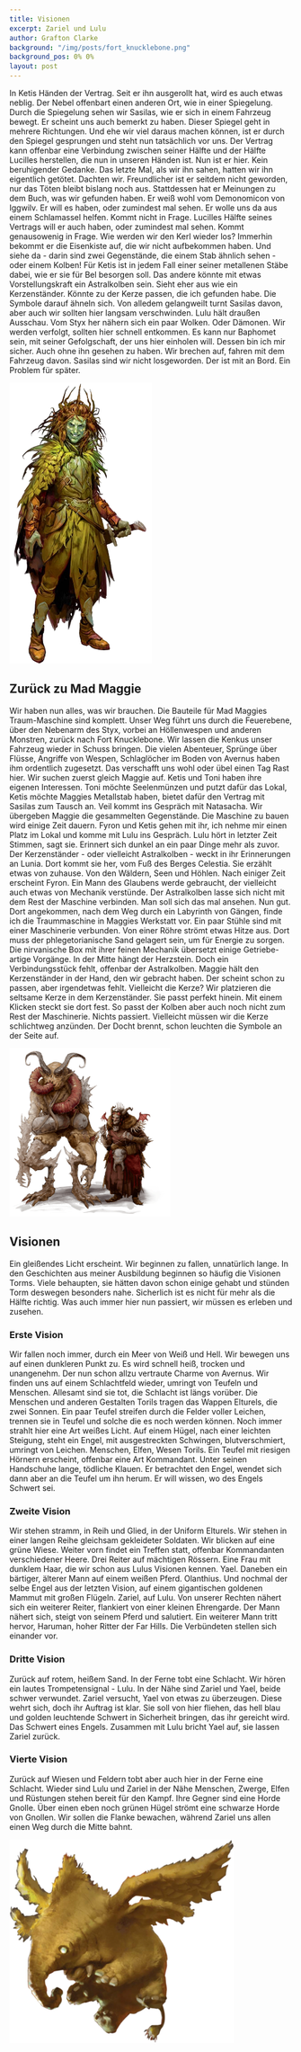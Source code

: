 ```yaml
---
title: Visionen
excerpt: Zariel und Lulu
author: Grafton Clarke
background: "/img/posts/fort_knucklebone.png"
background_pos: 0% 0%
layout: post
---
```


In Ketis Händen der Vertrag. Seit er ihn ausgerollt hat, wird es auch etwas
neblig. Der Nebel offenbart einen anderen Ort, wie in einer Spiegelung. Durch
die Spiegelung sehen wir Sasilas, wie er sich in einem Fahrzeug bewegt. Er
scheint uns auch bemerkt zu haben. Dieser Spiegel geht in mehrere Richtungen.
Und ehe wir viel daraus machen können, ist er durch den Spiegel gesprungen und
steht nun tatsächlich vor uns. Der Vertrag kann offenbar eine Verbindung
zwischen seiner Hälfte und der Hälfte Lucilles herstellen, die nun in unseren
Händen ist. Nun ist er hier. Kein beruhigender Gedanke. Das letzte Mal, als wir
ihn sahen, hatten wir ihn eigentlich getötet. Dachten wir. Freundlicher ist er
seitdem nicht geworden, nur das Töten bleibt bislang noch aus. Stattdessen hat
er Meinungen zu dem Buch, was wir gefunden haben. Er weiß wohl vom Demonomicon
von Iggwilv. Er will es haben, oder zumindest mal sehen. Er wolle uns da aus
einem Schlamassel helfen. Kommt nicht in Frage. Lucilles Hälfte seines Vertrags
will er auch haben, oder zumindest mal sehen. Kommt genausowenig in Frage. Wie
werden wir den Kerl wieder los? Immerhin bekommt er die Eisenkiste auf, die wir
nicht aufbekommen haben. Und siehe da - darin sind zwei Gegenstände, die einem
Stab ähnlich sehen - oder einem Kolben! Für Ketis ist in jedem Fall einer seiner
metallenen Stäbe dabei, wie er sie für Bel besorgen soll. Das andere könnte mit
etwas Vorstellungskraft ein Astralkolben sein. Sieht eher aus wie ein
Kerzenständer. Könnte zu der Kerze passen, die ich gefunden habe. Die Symbole
darauf ähneln sich. Von alledem gelangweilt turnt Sasilas davon, aber auch wir
sollten hier langsam verschwinden. Lulu hält draußen Ausschau. Vom Styx her
nähern sich ein paar Wolken. Oder Dämonen. Wir werden verfolgt, sollten hier
schnell entkommen. Es kann nur Baphomet sein, mit seiner Gefolgschaft, der uns
hier einholen will. Dessen bin ich mir sicher. Auch ohne ihn gesehen zu haben.
Wir brechen auf, fahren mit dem Fahrzeug davon. Sasilas sind wir nicht
losgeworden. Der ist mit an Bord. Ein Problem für später.

![Sasilas](/img/posts/sasilas.png)

## Zurück zu Mad Maggie

Wir haben nun alles, was wir brauchen. Die Bauteile für Mad Maggies
Traum-Maschine sind komplett. Unser Weg führt uns durch die Feuerebene, über den
Nebenarm des Styx, vorbei an Höllenwespen und anderen Monstren, zurück nach Fort
Knucklebone. Wir lassen die Kenkus unser Fahrzeug wieder in Schuss bringen. Die
vielen Abenteuer, Sprünge über Flüsse, Angriffe von Wespen, Schlaglöcher im
Boden von Avernus haben ihm ordentlich zugesetzt. Das verschafft uns wohl oder
übel einen Tag Rast hier. Wir suchen zuerst gleich Maggie auf. Ketis und Toni
haben ihre eigenen Interessen. Toni möchte Seelenmünzen und putzt dafür das
Lokal, Ketis möchte Maggies Metallstab haben, bietet dafür den Vertrag mit
Sasilas zum Tausch an. Veil kommt ins Gespräch mit Natasacha. Wir übergeben
Maggie die gesammelten Gegenstände. Die Maschine zu bauen wird einige Zeit
dauern. Fyron und Ketis gehen mit ihr, ich nehme mir einen Platz im Lokal und
komme mit Lulu ins Gespräch. Lulu hört in letzter Zeit Stimmen, sagt sie.
Erinnert sich dunkel an ein paar Dinge mehr als zuvor. Der Kerzenständer - oder
vielleicht Astralkolben - weckt in ihr Erinnerungen an Lunia. Dort kommt sie
her, vom Fuß des Berges Celestia. Sie erzählt etwas von zuhause. Von den
Wäldern, Seen und Höhlen. Nach einiger Zeit erscheint Fyron. Ein Mann des
Glaubens werde gebraucht, der vielleicht auch etwas von Mechanik verstünde. Der
Astralkolben lasse sich nicht mit dem Rest der Maschine verbinden. Man soll sich
das mal ansehen. Nun gut. Dort angekommen, nach dem Weg durch ein Labyrinth von
Gängen, finde ich die Traummaschine in Maggies Werkstatt vor. Ein paar Stühle
sind mit einer Maschinerie verbunden. Von einer Röhre strömt etwas Hitze aus.
Dort muss der phlegetorianische Sand gelagert sein, um für Energie zu sorgen.
Die nirvanische Box mit ihrer feinen Mechanik übersetzt einige Getriebe-artige
Vorgänge. In der Mitte hängt der Herzstein. Doch ein Verbindungsstück fehlt,
offenbar der Astralkolben. Maggie hält den Kerzenständer in der Hand, den wir
gebracht haben. Der scheint schon zu passen, aber irgendetwas fehlt. Vielleicht
die Kerze? Wir platzieren die seltsame Kerze in dem Kerzenständer. Sie passt
perfekt hinein. Mit einem Klicken steckt sie dort fest. So passt der Kolben aber
auch noch nicht zum Rest der Maschinerie. Nichts passiert. Vielleicht müssen wir
die Kerze schlichtweg anzünden. Der Docht brennt, schon leuchten die Symbole an
der Seite auf.

![Mad Maggie und Mickey](/img/posts/maggie_mickey.png)

## Visionen

Ein gleißendes Licht erscheint. Wir beginnen zu fallen, unnatürlich lange. In
den Geschichten aus meiner Ausbildung beginnen so häufig die Visionen Torms.
Viele behaupten, sie hätten davon schon einige gehabt und stünden Torm deswegen
besonders nahe. Sicherlich ist es nicht für mehr als die Hälfte richtig. Was
auch immer hier nun passiert, wir müssen es erleben und zusehen.

### Erste Vision

Wir fallen noch immer, durch ein Meer von Weiß und Hell. Wir bewegen uns auf
einen dunkleren Punkt zu. Es wird schnell heiß, trocken und unangenehm. Der nun
schon allzu vertraute Charme von Avernus. Wir finden uns auf einem Schlachtfeld
wieder, umringt von Teufeln und Menschen. Allesamt sind sie tot, die Schlacht
ist längs vorüber. Die Menschen und anderen Gestalten Torils tragen das Wappen
Elturels, die zwei Sonnen. Ein paar Teufel streifen durch die Felder voller
Leichen, trennen sie in Teufel und solche die es noch werden können. Noch immer
strahlt hier eine Art weißes Licht. Auf einem Hügel, nach einer leichten
Steigung, steht ein Engel, mit ausgestreckten Schwingen, blutverschmiert,
umringt von Leichen. Menschen, Elfen, Wesen Torils. Ein Teufel mit riesigen
Hörnern erscheint, offenbar eine Art Kommandant. Unter seinen Handschuhe lange,
tödliche Klauen. Er betrachtet den Engel, wendet sich dann aber an die Teufel um
ihn herum. Er will wissen, wo des Engels Schwert sei.

### Zweite Vision

Wir stehen stramm, in Reih und Glied, in der Uniform Elturels. Wir stehen in
einer langen Reihe gleichsam gekleideter Soldaten. Wir blicken auf eine grüne
Wiese. Weiter vorn findet ein Treffen statt, offenbar Kommandanten verschiedener
Heere. Drei Reiter auf mächtigen Rössern. Eine Frau mit dunklem Haar, die wir
schon aus Lulus Visionen kennen. Yael. Daneben ein bärtiger, älterer Mann auf
einem weißen Pferd. Olanthius. Und nochmal der selbe Engel aus der letzten
Vision, auf einem gigantischen goldenen Mammut mit großen Flügeln. Zariel, auf
Lulu. Von unserer Rechten nähert sich ein weiterer Reiter, flankiert von einer
kleinen Ehrengarde. Der Mann nähert sich, steigt von seinem Pferd und salutiert.
Ein weiterer Mann tritt hervor, Haruman, hoher Ritter der Far Hills. Die
Verbündeten stellen sich einander vor.

### Dritte Vision

Zurück auf rotem, heißem Sand. In der Ferne tobt eine Schlacht. Wir hören ein
lautes Trompetensignal - Lulu. In der Nähe sind Zariel und Yael, beide schwer
verwundet. Zariel versucht, Yael von etwas zu überzeugen. Diese wehrt sich, doch
ihr Auftrag ist klar. Sie soll von hier fliehen, das hell blau und golden
leuchtende Schwert in Sicherheit bringen, das ihr gereicht wird. Das Schwert
eines Engels. Zusammen mit Lulu bricht Yael auf, sie lassen Zariel zurück.

### Vierte Vision

Zurück auf Wiesen und Feldern tobt aber auch hier in der Ferne eine Schlacht.
Wieder sind Lulu und Zariel in der Nähe Menschen, Zwerge, Elfen und Rüstungen
stehen bereit für den Kampf. Ihre Gegner sind eine Horde Gnolle. Über einen eben
noch grünen Hügel strömt eine schwarze Horde von Gnollen. Wir sollen die Flanke
bewachen, während Zariel uns allen einen Weg durch die Mitte bahnt. 

![Lulu](/img/posts/lulu.png)
